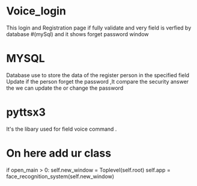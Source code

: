 # Voice_login


This login and Registration page if fully validate and very field is verfied by 
database #(mySql) and it shows forget password window  


# MYSQL




Database use to store the data of the register person in the specified field
Update if the person forget the password ,It compare the security answer the 
we can update the or change the password

# pyttsx3

It's the libary used for field voice command .


# On here add ur class

if open_main > 0:
        self.new_window = Toplevel(self.root)
        self.app = face_recognition_system(self.new_window)



